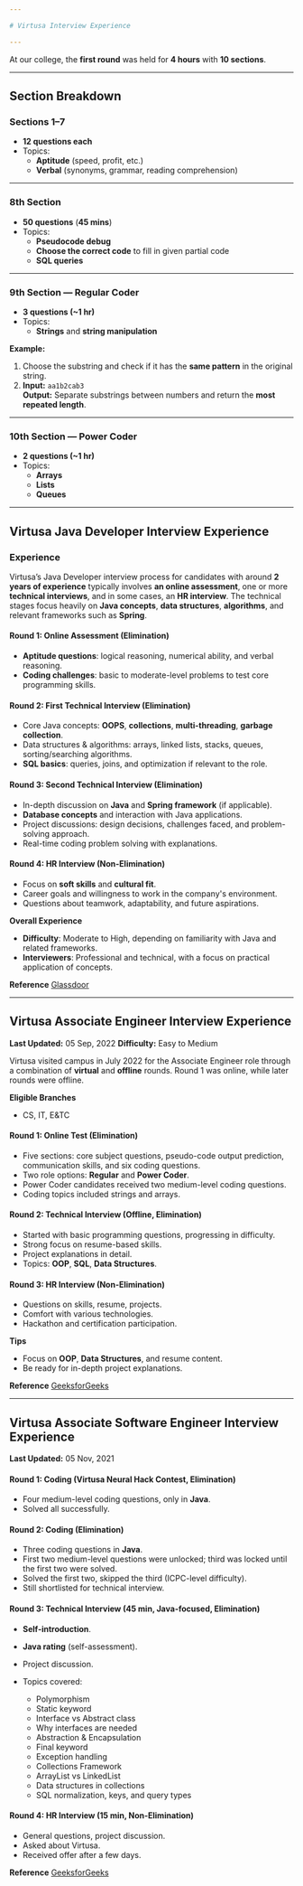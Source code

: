 ```yaml
---

# Virtusa Interview Experience

---
```


At our college, the **first round** was held for **4 hours** with **10 sections**.

---

## **Section Breakdown**

### **Sections 1–7**  
- **12 questions each**  
- Topics:  
  - **Aptitude** (speed, profit, etc.)  
  - **Verbal** (synonyms, grammar, reading comprehension)

---

### **8th Section**  
- **50 questions** (**45 mins**)  
- Topics:  
  - **Pseudocode debug**  
  - **Choose the correct code** to fill in given partial code  
  - **SQL queries**

---

### **9th Section — Regular Coder**  
- **3 questions (~1 hr)**  
- Topics:  
  - **Strings** and **string manipulation**  

**Example:**  
1. Choose the substring and check if it has the **same pattern** in the original string.  
2. **Input:** `aa1b2cab3`  
   **Output:** Separate substrings between numbers and return the **most repeated length**.

---

### **10th Section — Power Coder**  
- **2 questions (~1 hr)**  
- Topics:  
  - **Arrays**  
  - **Lists**  
  - **Queues**

---

## Virtusa Java Developer Interview Experience

### Experience

Virtusa’s Java Developer interview process for candidates with around **2 years of experience** typically involves **an online assessment**, one or more **technical interviews**, and in some cases, an **HR interview**. The technical stages focus heavily on **Java concepts**, **data structures**, **algorithms**, and relevant frameworks such as **Spring**.

#### Round 1: Online Assessment (Elimination)

* **Aptitude questions**: logical reasoning, numerical ability, and verbal reasoning.
* **Coding challenges**: basic to moderate-level problems to test core programming skills.

#### Round 2: First Technical Interview (Elimination)

* Core Java concepts: **OOPS**, **collections**, **multi-threading**, **garbage collection**.
* Data structures & algorithms: arrays, linked lists, stacks, queues, sorting/searching algorithms.
* **SQL basics**: queries, joins, and optimization if relevant to the role.

#### Round 3: Second Technical Interview (Elimination)

* In-depth discussion on **Java** and **Spring framework** (if applicable).
* **Database concepts** and interaction with Java applications.
* Project discussions: design decisions, challenges faced, and problem-solving approach.
* Real-time coding problem solving with explanations.

#### Round 4: HR Interview (Non-Elimination)

* Focus on **soft skills** and **cultural fit**.
* Career goals and willingness to work in the company's environment.
* Questions about teamwork, adaptability, and future aspirations.

**Overall Experience**

* **Difficulty**: Moderate to High, depending on familiarity with Java and related frameworks.
* **Interviewers**: Professional and technical, with a focus on practical application of concepts.

**Reference**
[Glassdoor](https://www.glassdoor.co.in/Interview/Virtusa-Java-Developer-Interview-Questions-EI_IE29396.0,7_KO8,22.htm)

---

## Virtusa Associate Engineer Interview Experience

**Last Updated:** 05 Sep, 2022
**Difficulty:** Easy to Medium

Virtusa visited campus in July 2022 for the Associate Engineer role through a combination of **virtual** and **offline** rounds. Round 1 was online, while later rounds were offline.

**Eligible Branches**

* CS, IT, E\&TC

#### Round 1: Online Test (Elimination)

* Five sections: core subject questions, pseudo-code output prediction, communication skills, and six coding questions.
* Two role options: **Regular** and **Power Coder**.
* Power Coder candidates received two medium-level coding questions.
* Coding topics included strings and arrays.

#### Round 2: Technical Interview (Offline, Elimination)

* Started with basic programming questions, progressing in difficulty.
* Strong focus on resume-based skills.
* Project explanations in detail.
* Topics: **OOP**, **SQL**, **Data Structures**.

#### Round 3: HR Interview (Non-Elimination)

* Questions on skills, resume, projects.
* Comfort with various technologies.
* Hackathon and certification participation.

**Tips**

* Focus on **OOP**, **Data Structures**, and resume content.
* Be ready for in-depth project explanations.

**Reference**
[GeeksforGeeks](https://www.geeksforgeeks.org/virtusa-interview-experience-for-associate-engineer/?ref=asr2)

---

## Virtusa Associate Software Engineer Interview Experience

**Last Updated:** 05 Nov, 2021

#### Round 1: Coding (Virtusa Neural Hack Contest, Elimination)

* Four medium-level coding questions, only in **Java**.
* Solved all successfully.

#### Round 2: Coding (Elimination)

* Three coding questions in **Java**.
* First two medium-level questions were unlocked; third was locked until the first two were solved.
* Solved the first two, skipped the third (ICPC-level difficulty).
* Still shortlisted for technical interview.

#### Round 3: Technical Interview (45 min, Java-focused, Elimination)

* **Self-introduction**.
* **Java rating** (self-assessment).
* Project discussion.
* Topics covered:

  * Polymorphism
  * Static keyword
  * Interface vs Abstract class
  * Why interfaces are needed
  * Abstraction & Encapsulation
  * Final keyword
  * Exception handling
  * Collections Framework
  * ArrayList vs LinkedList
  * Data structures in collections
  * SQL normalization, keys, and query types

#### Round 4: HR Interview (15 min, Non-Elimination)

* General questions, project discussion.
* Asked about Virtusa.
* Received offer after a few days.

**Reference**
[GeeksforGeeks](https://www.geeksforgeeks.org/virtusa-interview-experience-for-associate-software-engineer/)



